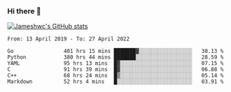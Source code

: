 ### Hi there 👋

[![Jameshwc's GitHub stats](https://github-readme-stats.vercel.app/api?username=jameshwc)](https://github.com/anuraghazra/github-readme-stats)

<!--START_SECTION:waka-->

```text
From: 13 April 2019 - To: 27 April 2022

Go                401 hrs 15 mins ███████▓░░░░░░░░░░░░░░░░░   30.13 %
Python            380 hrs 44 mins ███████░░░░░░░░░░░░░░░░░░   28.59 %
YAML              95 hrs 13 mins  █▓░░░░░░░░░░░░░░░░░░░░░░░   07.15 %
C                 91 hrs 39 mins  █▓░░░░░░░░░░░░░░░░░░░░░░░   06.88 %
C++               68 hrs 24 mins  █▒░░░░░░░░░░░░░░░░░░░░░░░   05.14 %
Markdown          52 hrs 4 mins   █░░░░░░░░░░░░░░░░░░░░░░░░   03.91 %
```

<!--END_SECTION:waka-->